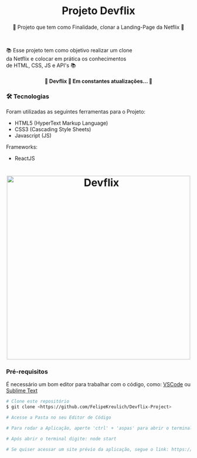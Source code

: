 <h1 align="center">Projeto Devflix</h1>

<p align="center">📰 Projeto que tem como Finalidade, clonar a Landing-Page da Netflix 🚀</p>

<br>

<p align="left">
  📚 Esse projeto tem como objetivo realizar um clone
  <br>
  da Netflix e colocar em prática os conhecimentos
  <br>
  de HTML, CSS, JS e API's 📚
</p>

<h4 align="center"> 
	🚧  Devflix 🚀 Em constantes atualizações...  🚧
</h4>

### 🛠 Tecnologias

Foram utilizadas as seguintes ferramentas para o Projeto:

- HTML5 (HyperText Markup Language)
- CSS3 (Cascading Style Sheets)
- Javascript (JS)

Frameworks:

- ReactJS

<h1 align="center">
  <img width="500" alt="Devflix" title="#Devflix" src="https://i.imgur.com/e1s27u1.png" />
</h1>

### Pré-requisitos

É necessário um bom editor para trabalhar com o código, como: [VSCode](https://code.visualstudio.com/) ou [Sublime Text](https://www.sublimetext.com/)

```bash
# Clone este repositório
$ git clone <https://github.com/FelipeKreulich/Devflix-Project>

# Acesse a Pasta no seu Editor de Código

# Para rodar a Aplicação, aperte 'ctrl' + 'aspas' para abrir o terminal

# Após abrir o terminal digite: node start

# Se quiser acessar um site prévio da aplicação, segue o link: https://devflixproject.vercel.app/
```
